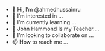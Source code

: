 - 👋 Hi, I’m @ahmedhussainru
- 👀 I’m interested in ...
- 🌱 I’m currently learning ...
- 🌱 John Hammond Is my Teacher.... 
- 💞️ I’m looking to collaborate on ...
- 📫 How to reach me ...

<!---
ahmedhussainru/ahmedhussainru is a ✨ special ✨ repository because its `README.md` (this file) appears on your GitHub profile.
You can click the Preview link to take a look at your changes.
--->
